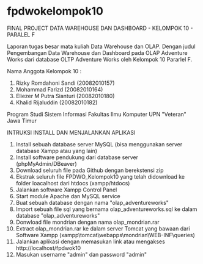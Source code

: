 # fpdwokelompok10
FINAL PROJECT DATA WAREHOUSE DAN DASHBOARD - KELOMPOK 10 - PARALEL F


Laporan tugas besar mata kuliah Data Warehouse dan OLAP. Dengan judul Pengembangan Data Warehouse dan Dashboard pada OLAP Adventure Works dari database OLTP Adventure Works oleh Kelompok 10 Pararlel F.

Nama Anggota Kelompok 10 :
1. Rizky Romdahoni Sandi (20082010157)
2. Mohammad Farizd (20082010164)
3. Eliezer M Putra Sianturi (20082010180)
4. Khalid Rijaluddin (20082010182)

Program Studi Sistem Informasi
Fakultas Ilmu Komputer
UPN "Veteran" Jawa Timur


INTRUKSI INSTALL DAN MENJALANKAN APLIKASI

1. Install sebuah database server MySQL (bisa menggunakan server database Xampp atau yang lain)
2. Install software pendukung dari database server (phpMyAdmin/DBeaver)
3. Download seluruh file pada Github dengan berekstensi zip
4. Ekstrak seluruh file FPDWO_Kelompok10 yang telah didownload ke folder loacalhost dari htdocs (xampp/htdocs)
5. Jalankan software Xampp Control Panel
6. Start module Apache dan MySQL service
7. Buat sebuah database dengan nama "olap_adventureworks"
8. Import sebuah file sql yang bernama olap_adventureworks.sql ke dalam database "olap_adventureworks"
9. Donwload file mondrian dengan nama olap_mondrian.rar
10. Extract olap_mondrian.rar ke dalam server Tomcat yang bawaan dari Software Xampp (xampp\tomcat\webapps\mondrian\WEB-INF\queries)
11. Jalankan aplikasi dengan memasukan link atau mengakses http://localhost/fpdwok10
12. Masukan username "admin" dan password "admin"
